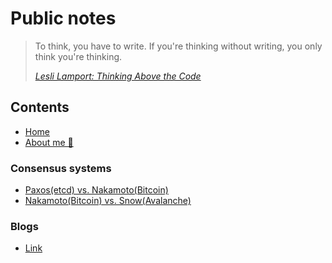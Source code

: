 # Public notes

> To think, you have to write. If you're thinking without writing, you only think you're thinking.
>
> [*Lesli Lamport: Thinking Above the Code*](https://youtu.be/-4Yp3j_jk8Q)

## Contents

- [Home](index.html)
- [About me 👋](aboutme.md)

### Consensus systems

- [Paxos(etcd) vs. Nakamoto(Bitcoin)](./consensus-systems/paxos-etcd-vs-nakamoto-bitcoin.md)
- [Nakamoto(Bitcoin) vs. Snow(Avalanche)](./consensus-systems/nakamoto-bitcoin-vs-snow-avalanche.md)

### Blogs

- [Link](./blog/index.md)
